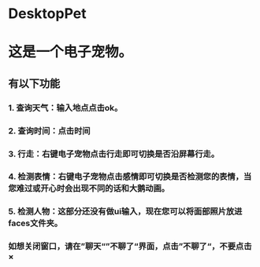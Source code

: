 # DesktopPet
# 这是一个电子宠物。
## 有以下功能
### 1. 查询天气：输入地点点击ok。
### 2. 查询时间：点击时间
### 3. 行走：右键电子宠物点击行走即可切换是否沿屏幕行走。
### 4. 检测表情：右键电子宠物点击感情即可切换是否检测您的表情，当您难过或开心时会出现不同的话和大鹅动画。
### 5. 检测人物：这部分还没有做ui输入，现在您可以将面部照片放进faces文件夹。
### 如想关闭窗口，请在”聊天“”不聊了“界面，点击”不聊了“，不要点击×
